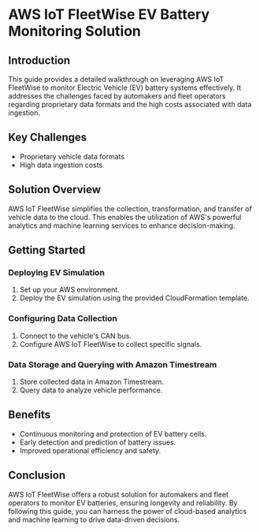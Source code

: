 # AWS IoT FleetWise EV Battery Monitoring Solution

## Introduction

This guide provides a detailed walkthrough on leveraging AWS IoT FleetWise to monitor Electric Vehicle (EV) battery systems effectively. It addresses the challenges faced by automakers and fleet operators regarding proprietary data formats and the high costs associated with data ingestion.

## Key Challenges

- Proprietary vehicle data formats
- High data ingestion costs

## Solution Overview

AWS IoT FleetWise simplifies the collection, transformation, and transfer of vehicle data to the cloud. This enables the utilization of AWS's powerful analytics and machine learning services to enhance decision-making.

## Getting Started

### Deploying EV Simulation

1. Set up your AWS environment.
2. Deploy the EV simulation using the provided CloudFormation template.

### Configuring Data Collection

1. Connect to the vehicle's CAN bus.
2. Configure AWS IoT FleetWise to collect specific signals.

### Data Storage and Querying with Amazon Timestream

1. Store collected data in Amazon Timestream.
2. Query data to analyze vehicle performance.

## Benefits

- Continuous monitoring and protection of EV battery cells.
- Early detection and prediction of battery issues.
- Improved operational efficiency and safety.

## Conclusion

AWS IoT FleetWise offers a robust solution for automakers and fleet operators to monitor EV batteries, ensuring longevity and reliability. By following this guide, you can harness the power of cloud-based analytics and machine learning to drive data-driven decisions.

